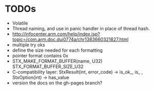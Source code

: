 # TODOs

* Volatile
* Thread naming, and use in panic handler in place of thread hash.
* http://infocenter.arm.com/help/index.jsp?topic=/com.arm.doc.dui0774a/chr1383660321827.html
* multiple try oks
* define the size needed for each formatting
* pointer format contains 0x
* STX_MAKE_FORMAT_BUFFER(name, U32) STX_FORMAT_BUFFER_SIZE_U32
* C-compatibility layer: StxResult(int, error_code) -> is_ok_, is_ , StxOption(int) -> has_value
* version the docs on the gh-pages branch?